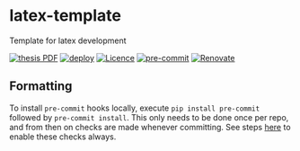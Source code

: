 # latex-template

Template for latex development

[![thesis PDF](https://img.shields.io/badge/template-PDF-blue.svg)](https://www.dropbox.com/s/mi1wmdi6grji15x/template.pdf?dl=0)
[![deploy](https://github.com/paddyroddy/latex-template/actions/workflows/deploy.yaml/badge.svg)](https://github.com/paddyroddy/phd_thesis/actions/workflows/deploy.yaml)
[![Licence](https://img.shields.io/github/license/paddyroddy/latex-template)](https://github.com/paddyroddy/latex-template/blob/main/LICENCE.txt)
[![pre-commit](https://img.shields.io/badge/pre--commit-enabled-brightgreen?logo=pre-commit)](https://github.com/pre-commit/pre-commit)
[![Renovate](https://img.shields.io/badge/renovate-enabled-orange?logo=renovatebot)](https://docs.renovatebot.com)

## Formatting

To install `pre-commit` hooks locally, execute `pip install pre-commit` followed
by `pre-commit install`. This only needs to be done once per repo, and from then
on checks are made whenever committing. See steps
[here](https://pre-commit.com/#automatically-enabling-pre-commit-on-repositories)
to enable these checks always.
